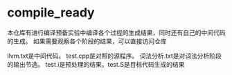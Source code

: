 # compile_ready
本仓库有进行编译预备实验中编译各个过程的生成结果，同时还有自己的中间代码的生成。
如果需要观察各个阶段的结果，可以直接访问仓库

llvm.txt是中间代码。
test.cpp是对照的源程序。
词法分析.txt是对词法分析阶段的输出节选。
test.i是预处理的结果。test.S是目标代码生成的结果

